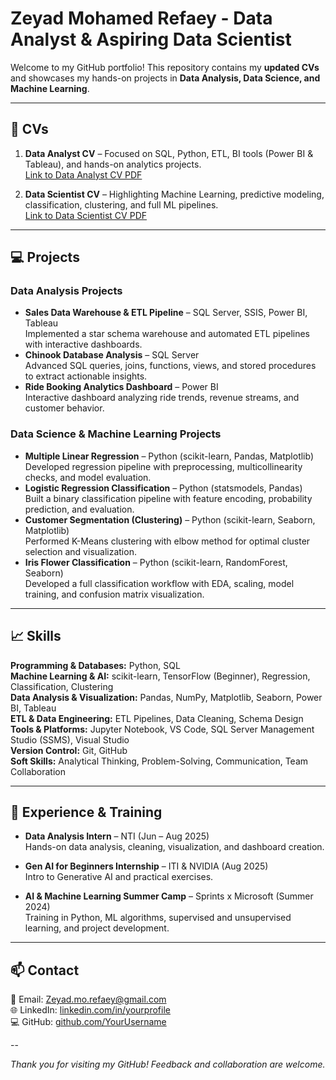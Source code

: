 # Zeyad Mohamed Refaey - Data Analyst & Aspiring Data Scientist

Welcome to my GitHub portfolio! This repository contains my **updated CVs** and showcases my hands-on projects in **Data Analysis, Data Science, and Machine Learning**.

---

## 📄 CVs

1. **Data Analyst CV** – Focused on SQL, Python, ETL, BI tools (Power BI & Tableau), and hands-on analytics projects.  
   [Link to Data Analyst CV PDF](./CV_Data_Analist.pdf)

2. **Data Scientist CV** – Highlighting Machine Learning, predictive modeling, classification, clustering, and full ML pipelines.  
   [Link to Data Scientist CV PDF](./CV_Data_Scientist.pdf)

---

## 💻 Projects

### **Data Analysis Projects**
- **Sales Data Warehouse & ETL Pipeline** – SQL Server, SSIS, Power BI, Tableau  
  Implemented a star schema warehouse and automated ETL pipelines with interactive dashboards.  
- **Chinook Database Analysis** – SQL Server  
  Advanced SQL queries, joins, functions, views, and stored procedures to extract actionable insights.  
- **Ride Booking Analytics Dashboard** – Power BI  
  Interactive dashboard analyzing ride trends, revenue streams, and customer behavior.

### **Data Science & Machine Learning Projects**
- **Multiple Linear Regression** – Python (scikit-learn, Pandas, Matplotlib)  
  Developed regression pipeline with preprocessing, multicollinearity checks, and model evaluation.  
- **Logistic Regression Classification** – Python (statsmodels, Pandas)  
  Built a binary classification pipeline with feature encoding, probability prediction, and evaluation.  
- **Customer Segmentation (Clustering)** – Python (scikit-learn, Seaborn, Matplotlib)  
  Performed K-Means clustering with elbow method for optimal cluster selection and visualization.  
- **Iris Flower Classification** – Python (scikit-learn, RandomForest, Seaborn)  
  Developed a full classification workflow with EDA, scaling, model training, and confusion matrix visualization.

---

## 📈 Skills

**Programming & Databases:** Python, SQL  
**Machine Learning & AI:** scikit-learn, TensorFlow (Beginner), Regression, Classification, Clustering  
**Data Analysis & Visualization:** Pandas, NumPy, Matplotlib, Seaborn, Power BI, Tableau  
**ETL & Data Engineering:** ETL Pipelines, Data Cleaning, Schema Design  
**Tools & Platforms:** Jupyter Notebook, VS Code, SQL Server Management Studio (SSMS), Visual Studio  
**Version Control:** Git, GitHub  
**Soft Skills:** Analytical Thinking, Problem-Solving, Communication, Team Collaboration  

---

## 📜 Experience & Training

- **Data Analysis Intern** – NTI (Jun – Aug 2025)  
  Hands-on data analysis, cleaning, visualization, and dashboard creation.  

- **Gen AI for Beginners Internship** – ITI & NVIDIA (Aug 2025)  
  Intro to Generative AI and practical exercises.  

- **AI & Machine Learning Summer Camp** – Sprints x Microsoft (Summer 2024)  
  Training in Python, ML algorithms, supervised and unsupervised learning, and project development.

---

## 📫 Contact

📧 Email: Zeyad.mo.refaey@gmail.com  
🌐 LinkedIn: [linkedin.com/in/yourprofile](https://www.linkedin.com/in/zeyadrefaey/)  
💻 GitHub: [github.com/YourUsername](https://github.com/z3yad30)

--

*Thank you for visiting my GitHub! Feedback and collaboration are welcome.*  
